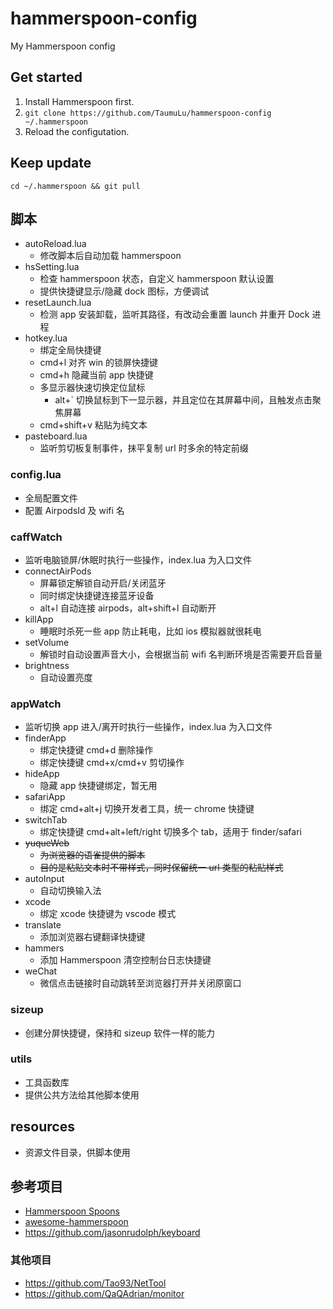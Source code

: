 # hammerspoon-config
My Hammerspoon config

## Get started
1. Install Hammerspoon first.
2. `git clone https://github.com/TaumuLu/hammerspoon-config ~/.hammerspoon`
3. Reload the configutation.

## Keep update
`cd ~/.hammerspoon && git pull`

## 脚本
- autoReload.lua
  - 修改脚本后自动加载 hammerspoon
- hsSetting.lua
  - 检查 hammerspoon 状态，自定义 hammerspoon 默认设置
  - 提供快捷键显示/隐藏 dock 图标，方便调试
- resetLaunch.lua
   - 检测 app 安装卸载，监听其路径，有改动会重置 launch 并重开 Dock 进程
- hotkey.lua
  - 绑定全局快捷键
  - cmd+l 对齐 win 的锁屏快捷键
  - cmd+h 隐藏当前 app 快捷键
  - 多显示器快速切换定位鼠标
    - alt+` 切换鼠标到下一显示器，并且定位在其屏幕中间，且触发点击聚焦屏幕
  - cmd+shift+v 粘贴为纯文本
- pasteboard.lua
  - 监听剪切板复制事件，抹平复制 url 时多余的特定前缀

### config.lua
- 全局配置文件
- 配置 AirpodsId 及 wifi 名

### caffWatch
- 监听电脑锁屏/休眠时执行一些操作，index.lua 为入口文件
- connectAirPods
  - 屏幕锁定解锁自动开启/关闭蓝牙
  - 同时绑定快捷键连接蓝牙设备
  - alt+l 自动连接 airpods，alt+shift+l 自动断开
- killApp
  - 睡眠时杀死一些 app 防止耗电，比如 ios 模拟器就很耗电
- setVolume
  - 解锁时自动设置声音大小，会根据当前 wifi 名判断环境是否需要开启音量
- brightness
  - 自动设置亮度

### appWatch
- 监听切换 app 进入/离开时执行一些操作，index.lua 为入口文件
- finderApp
  - 绑定快捷键 cmd+d 删除操作
  - 绑定快捷键 cmd+x/cmd+v 剪切操作
- hideApp
  - 隐藏 app 快捷键绑定，暂无用
- safariApp
  - 绑定 cmd+alt+j 切换开发者工具，统一 chrome 快捷键
- switchTab
  - 绑定快捷键 cmd+alt+left/right 切换多个 tab，适用于 finder/safari
- ~~yuqueWeb~~
  - ~~为浏览器的语雀提供的脚本~~
  - ~~目的是粘贴文本时不带样式，同时保留统一 url 类型的粘贴样式~~
- autoInput
  - 自动切换输入法
- xcode
  - 绑定 xcode 快捷键为 vscode 模式
- translate
  - 添加浏览器右键翻译快捷键
- hammers
  - 添加 Hammerspoon 清空控制台日志快捷键
- weChat
  - 微信点击链接时自动跳转至浏览器打开并关闭原窗口

### sizeup
- 创建分屏快捷键，保持和 sizeup 软件一样的能力

### utils
- 工具函数库
- 提供公共方法给其他脚本使用

## resources
- 资源文件目录，供脚本使用

## 参考项目
- [Hammerspoon Spoons](https://github.com/Hammerspoon/Spoons)
- [awesome-hammerspoon](https://github.com/ashfinal/awesome-hammerspoon)
- https://github.com/jasonrudolph/keyboard

### 其他项目
- https://github.com/Tao93/NetTool
- https://github.com/QaQAdrian/monitor
